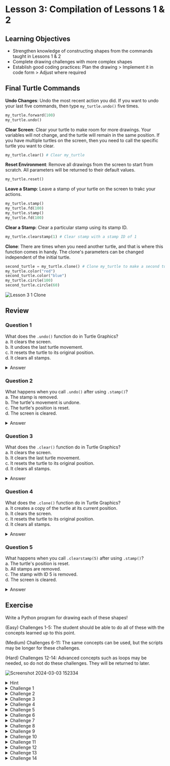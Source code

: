 # Lesson 3: Compilation of Lessons 1 & 2

## Learning Objectives
- Strengthen knowledge of constructing shapes from the commands taught in Lessons 1 & 2
- Complete drawing challenges with more complex shapes
- Establish good coding practices: Plan the drawing > Implement it in code form > Adjust where required

## Final Turtle Commands

**Undo Changes**: Undo the most recent action you did. If you want to undo your last five commands, then type `my_turtle.undo()` five times.

```python
my_turtle.forward(100)
my_turtle.undo()
```

**Clear Screen**: Clear your turtle to make room for more drawings. Your variables will not change, and the turtle will remain in the same position. If you have multiple turtles on the screen, then you need to call the specific turtle you want to clear.

```python
my_turtle.clear() # Clear my_turtle
```

**Reset Environment**: Remove all drawings from the screen to start from scratch. All parameters will be returned to their default values.

```python
my_turtle.reset()
```

**Leave a Stamp**: Leave a stamp of your turtle on the screen to trakc your actions.

```python
my_turtle.stamp()
my_turtle.fd(100)
my_turtle.stamp()
my_turtle.fd(100)
```

**Clear a Stamp**: Clear a particular stamp using its stamp ID.

```python
my_turtle.clearstamp(1) # Clear stamp with a stamp ID of 1
```

**Clone**: There are times when you need another turtle, and that is where this function comes in handy. The clone's parameters can be changed independent of the initial turtle.

```python
second_turtle = my_turtle.clone() # Clone my_turtle to make a second turtle called second_turtle
my_turtle.color("red")
second_turtle.color("blue")
my_turtle.circle(100)
second_turtle.circle(60)
```

![Lesson 3 1 Clone](https://github.com/cgtiu642/intro-to-turtle-learning/assets/97239180/7b602d1b-8167-4404-8f1d-3af5bac0db05)

## Review

### Question 1
What does the `.undo()` function do in Turtle Graphics?  
a. It clears the screen.  
b. It undoes the last turtle movement.  
c. It resets the turtle to its original position.  
d. It clears all stamps.

<details>
<summary>Answer</summary>
b
</details>

### Question 2
What happens when you call `.undo()` after using `.stamp()`?  
a. The stamp is removed.  
b. The turtle's movement is undone.  
c. The turtle's position is reset.  
d. The screen is cleared.

<details>
<summary>Answer</summary>
a
</details>

### Question 3
What does the `.clear()` function do in Turtle Graphics?  
a. It clears the screen.  
b. It clears the last turtle movement.  
c. It resets the turtle to its original position.  
d. It clears all stamps.

<details>
<summary>Answer</summary>
a
</details>

### Question 4
What does the `.clone()` function do in Turtle Graphics?  
a. It creates a copy of the turtle at its current position.  
b. It clears the screen.  
c. It resets the turtle to its original position.  
d. It clears all stamps.

<details>
<summary>Answer</summary>
a
</details>

### Question 5
What happens when you call `.clearstamp(5)` after using `.stamp()`?  
a. The turtle's position is reset.  
b. All stamps are removed.  
c. The stamp with ID 5 is removed.  
d. The screen is cleared.

<details>
<summary>Answer</summary>
c
</details>

## Exercise
Write a Python program for drawing each of these shapes!

(Easy) Challenges 1-5: The student should be able to do all of these with the concepts learned up to this point.  

(Medium) Challenges 6-11: The same concepts can be used, but the scripts may be longer for these challenges.  

(Hard) Challenges 12-14: Advanced concepts such as loops may be needed, so do not do these challenges. They will be returned to later.

![Screenshot 2024-03-03 152334](https://github.com/cgtiu642/intro-to-turtle-learning/assets/97239180/3a31c6cd-71d2-47eb-b098-372b60131d50)

<details>
<summary>Hint</summary>
Attempt each challenge first. If you are stuck, you can refer to the Scripts (Answer Key) > Lesson 3 Scripts folder, where there will be a sample solution for each of the challenges (only one of the many ways that you can create each image!). This exercise is meant to boost your creativity and learn programming concepts using Turtle along the way!
</details>

<details>
<summary>Challenge 1</summary>

![Lesson 3 Challenge 1](https://github.com/cgtiu642/intro-to-turtle-learning/assets/97239180/3e4c74c9-e56d-4794-9382-38c7ebf8af8a)
</details>

<details>
<summary>Challenge 2</summary>

![Lesson 3 Challenge 2](https://github.com/cgtiu642/intro-to-turtle-learning/assets/97239180/1c1d3796-f812-4488-97fb-a6b4743e9a88)
</details>

<details>
<summary>Challenge 3</summary>

![Lesson 3 Challenge 3](https://github.com/cgtiu642/intro-to-turtle-learning/assets/97239180/c58c5d7d-cd1e-4f2a-9992-8ae2966e96d9)
</details>

<details>
<summary>Challenge 4</summary>

![Lesson 3 Challenge 4](https://github.com/cgtiu642/intro-to-turtle-learning/assets/97239180/a65213ec-3fbb-417d-88e1-a7cf95755680)
</details>

<details>
<summary>Challenge 5</summary>

![Lesson 3 Challenge 5](https://github.com/cgtiu642/intro-to-turtle-learning/assets/97239180/b7c506e2-b294-4b1b-a281-a959d5e399ac)
</details>

<details>
<summary>Challenge 6</summary>

![Lesson 3 Challenge 6](https://github.com/cgtiu642/intro-to-turtle-learning/assets/97239180/efb5ca43-f341-4eff-ae94-5d8e35ad6f05)
</details>

<details>
<summary>Challenge 7</summary>

![Lesson 3 Challenge 7](https://github.com/cgtiu642/intro-to-turtle-learning/assets/97239180/51d58658-1484-4fe2-afe9-d4994c5aca99)
</details>

<details>
<summary>Challenge 8</summary>

![Lesson 3 Challenge 8](https://github.com/cgtiu642/intro-to-turtle-learning/assets/97239180/c4f5db12-f5ef-4f89-a221-d68f06a4e571)
</details>

<details>
<summary>Challenge 9</summary>

![Lesson 3 Challenge 9](https://github.com/cgtiu642/intro-to-turtle-learning/assets/97239180/67f3ca1a-6a77-4fdf-b68e-51a83ec8f39d)
</details>

<details>
<summary>Challenge 10</summary>

![Lesson 3 Challenge 10](https://github.com/cgtiu642/intro-to-turtle-learning/assets/97239180/2d420dff-3559-4b13-be94-1c8f4292b29a)
</details>

<details>
<summary>Challenge 11</summary>

![Lesson 3 Challenge 11](https://github.com/cgtiu642/intro-to-turtle-learning/assets/97239180/088d0eb9-60ae-40a9-b675-2409fbff0d7b)
</details>

<details>
<summary>Challenge 12</summary>

![Lesson 3 Challenge 12](https://github.com/cgtiu642/intro-to-turtle-learning/assets/97239180/32cee938-a7cd-41f6-8f6a-bf377892a27f)
</details>

<details>
<summary>Challenge 13</summary>

![Lesson 3 Challenge 13](https://github.com/cgtiu642/intro-to-turtle-learning/assets/97239180/e2fc5381-af1b-4379-bd8a-ac31db9fd45f)
</details>

<details>
<summary>Challenge 14</summary>

![Lesson 3 Challenge 14](https://github.com/cgtiu642/intro-to-turtle-learning/assets/97239180/fad0f3a2-34e0-46b6-8f1f-df2d2c37949d)
</details>